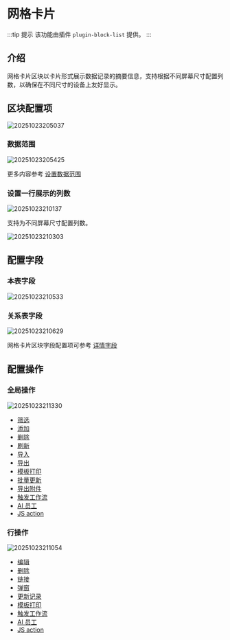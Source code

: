 # 网格卡片

:::tip 提示 
该功能由插件 `plugin-block-list` 提供。
:::

## 介绍

网格卡片区块以卡片形式展示数据记录的摘要信息，支持根据不同屏幕尺寸配置列数，以确保在不同尺寸的设备上友好显示。

## 区块配置项

![20251023205037](https://static-docs.nocobase.com/20251023205037.png)

### 数据范围

![20251023205425](https://static-docs.nocobase.com/20251023205425.png)

更多内容参考 [设置数据范围](/handbook/ui/blocks/block-settings/data-scope)

### 设置一行展示的列数

![20251023210137](https://static-docs.nocobase.com/20251023210137.gif)

支持为不同屏幕尺寸配置列数。

![20251023210303](https://static-docs.nocobase.com/20251023210303.png)

## 配置字段

### 本表字段

![20251023210533](https://static-docs.nocobase.com/20251023210533.png)

### 关系表字段

![20251023210629](https://static-docs.nocobase.com/20251023210629.png)

网格卡片区块字段配置项可参考 [详情字段](/handbook/ui/fields/generic/detail-form-item)

## 配置操作

### 全局操作

![20251023211330](https://static-docs.nocobase.com/20251023211330.png)

- [筛选](/handbook/ui/actions/types/filter)
- [添加](/handbook/ui/actions/types/add-new)
- [删除](/handbook/ui/actions/types/delete)
- [刷新](/handbook/ui/actions/types/refresh)
- [导入](/handbook/action-import)
- [导出](/handbook/action-export)
- [模板打印](/handbook/action-template-print)
- [批量更新](/handbook/action-bulk-update)
- [导出附件](/handbook/action-export-attachments)
- [触发工作流](/handbook/action-trigger-workflow)
- [AI 员工](/handbook/action-ai-employee)
- [JS action ](/handbook/action-js-action)

### 行操作

![20251023211054](https://static-docs.nocobase.com/20251023211054.png)

- [编辑](/handbook/ui/actions/types/edit)
- [删除](/handbook/ui/actions/types/delete)
- [链接](/handbook/ui/actions/types/link)
- [弹窗](/handbook/ui/actions/types/pop-up)
- [更新记录](/handbook/ui/actions/types/update-record)
- [模板打印](/handbook/action-template-print)
- [触发工作流](/handbook/action-trigger-workflow)
- [AI 员工](/handbook/action-ai-employee)
- [JS action ](/handbook/action-js-action)

